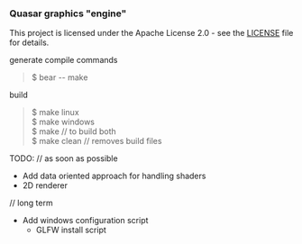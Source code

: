 ### Quasar graphics "engine"

This project is licensed under the Apache License 2.0 - see the [LICENSE](LICENSE) file for details.

generate compile commands
>$ bear -- make

build
>$ make linux \
>$ make windows\
>$ make // to build both\
>$ make clean // removes build files

TODO:
// as soon as possible
- Add data oriented approach for handling shaders
- 2D renderer

// long term
- Add windows configuration script
  - GLFW install script

